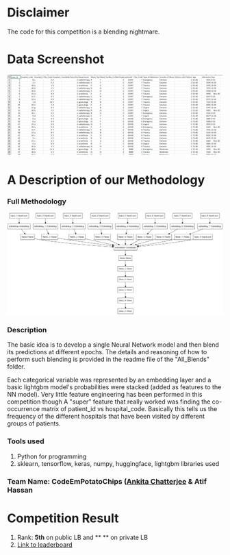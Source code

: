 # Disclaimer
The code for this competition is a blending nightmare.

# Data Screenshot
<img src="Resources/data.png" width="1000"/>


# A Description of our Methodology
### Full Methodology
<img src="Resources/model.png" width="800"/>

### Description
The basic idea is to develop a single Neural Network model and then blend its predictions at different epochs. The details and reasoning of how to perform such blending is provided in the readme file of the "All_Blends" folder.

Each categorical variable was represented by an embedding layer and a basic lightgbm model's probabilities were stacked (added as features to the NN model).
Very little feature engineering has been performed in this competition though A "super" feature that really worked was finding the co-occurrence matrix of patient_id vs hospital_code. Basically this tells us the frequency of the different hospitals that have been visited by different groups of patients.


### Tools used
1. Python for programming
2. sklearn, tensorflow, keras, numpy, huggingface, lightgbm libraries used

### Team Name: CodeEmPotatoChips ([Ankita Chatterjee](https://www.linkedin.com/in/) & Atif Hassan

# Competition Result
1. Rank: **5th** on public LB and ** ** on private LB
2. [Link to leaderboard](https://datahack.analyticsvidhya.com/contest/janatahack-healthcare-analytics-ii/#LeaderBoard)
